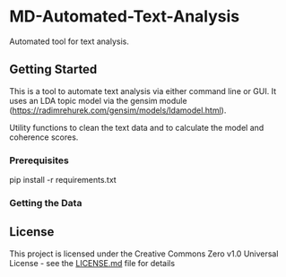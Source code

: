 # MD-Automated-Text-Analysis
Automated tool for text analysis. 

## Getting Started

This is a tool to automate text  analysis via either command line or GUI.  It uses an LDA topic model via the gensim module (https://radimrehurek.com/gensim/models/ldamodel.html).

Utility functions to  clean the text data and to calculate the model and coherence scores.



### Prerequisites
pip install -r requirements.txt

### Getting the Data


## License

This project is licensed under the Creative Commons Zero v1.0 Universal License - see the [LICENSE.md](https://github.com/GSA/wb2/blob/master/LICENSE) file for details
